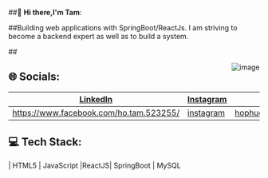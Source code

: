 ##👋 **Hi there,I'm Tam**:

##Building web applications with SpringBoot/ReactJs.
  I am striving to become a backend expert as well as to build a system. 

  ##<div style="float: right; margin: 0 0 10px 10px;">
  ![image](https://github.com/user-attachments/assets/38e6fd38-9406-45c4-bbb1-1bdf4c5fb561)
  </div>

## 🌐 Socials:
| [LinkedIn](#) | [Instagram](#) | [Email](#) |
|---------------|---------------|------------|
| https://www.facebook.com/ho.tam.523255/       | [instagram](https://www.instagram.com/hpt711.03/)   | hophuctam7112003@gmail.com    |

## 💻 Tech Stack:
| HTML5 | JavaScript  |ReactJS| SpringBoot | MySQL



